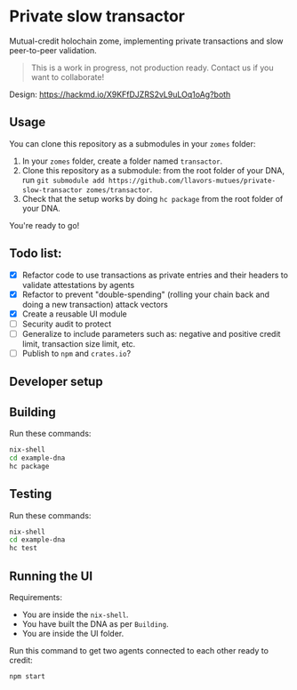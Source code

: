 # Private slow transactor

Mutual-credit holochain zome, implementing private transactions and slow peer-to-peer validation.

> This is a work in progress, not production ready. Contact us if you want to collaborate!

Design: https://hackmd.io/X9KFfDJZRS2vL9uLOq1oAg?both

## Usage 

You can clone this repository as a submodules in your `zomes` folder:

1. In your `zomes` folder, create a folder named `transactor`.
2. Clone this repository as a submodule: from the root folder of your DNA, run `git submodule add https://github.com/llavors-mutues/private-slow-transactor zomes/transactor`.
3. Check that the setup works by doing `hc package` from the root folder of your DNA.

You're ready to go! 

## Todo list:

- [x] Refactor code to use transactions as private entries and their headers to validate attestations by agents
- [x] Refactor to prevent "double-spending" (rolling your chain back and doing a new transaction) attack vectors
- [x] Create a reusable UI module
- [ ] Security audit to protect
- [ ] Generalize to include parameters such as: negative and positive credit limit, transaction size limit, etc.
- [ ] Publish to `npm` and `crates.io`?

## Developer setup

## Building

Run these commands:

```bash
nix-shell
cd example-dna
hc package
```

## Testing

Run these commands:

```bash
nix-shell
cd example-dna
hc test
```

## Running the UI

Requirements:

- You are inside the `nix-shell`.
- You have built the DNA as per `Building`.
- You are inside the UI folder.

Run this command to get two agents connected to each other ready to credit:

```bash
npm start
```

